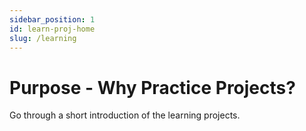 ```yaml
---
sidebar_position: 1
id: learn-proj-home
slug: /learning
---
```


# Purpose - Why Practice Projects?

Go through a short introduction of the learning projects.